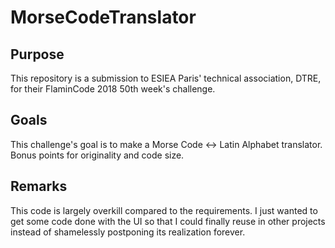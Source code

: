 # MorseCodeTranslator

## Purpose
This repository is a submission to ESIEA Paris' technical association, DTRE, for their FlaminCode 2018 50th week's challenge.

## Goals
This challenge's goal is to make a Morse Code <-> Latin Alphabet translator. Bonus points for originality and code size.

## Remarks
This code is largely overkill compared to the requirements. I just wanted to get some code done with the UI so that I could finally reuse in other projects instead of shamelessly postponing its realization forever. 
